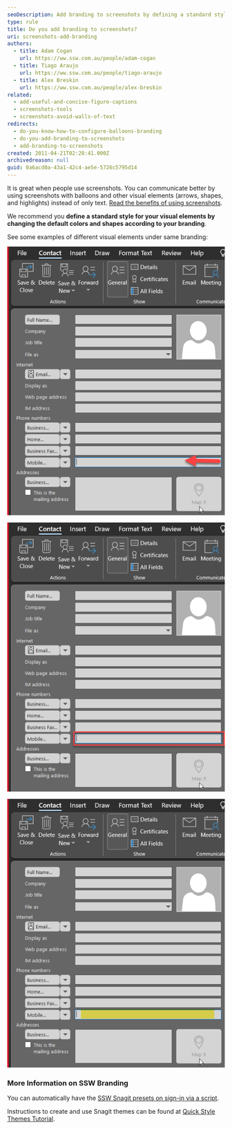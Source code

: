 ```yaml
---
seoDescription: Add branding to screenshots by defining a standard style using visual elements like balloons, arrows, and shapes that match your company's colors and design.
type: rule
title: Do you add branding to screenshots?
uri: screenshots-add-branding
authors:
  - title: Adam Cogan
    url: https://ww.ssw.com.au/people/adam-cogan
  - title: Tiago Araujo
    url: https://ww.ssw.com.au/people/tiago-araujo
  - title: Alex Breskin
    url: https://ww.ssw.com.au/people/alex-breskin
related:
  - add-useful-and-concise-figure-captions
  - screenshots-tools
  - screenshots-avoid-walls-of-text
redirects:
  - do-you-know-how-to-configure-balloons-branding
  - do-you-add-branding-to-screenshots
  - add-branding-to-screenshots
created: 2011-04-21T02:28:41.000Z
archivedreason: null
guid: 0a6acd0a-43a1-42c4-ae5e-5726c5795d14
---
```


It is great when people use screenshots. You can communicate better by using screenshots with balloons and other visual elements (arrows, shapes, and highlights) instead of only text. [Read the benefits of using screenshots](/screenshots-avoid-walls-of-text).

<!--endintro-->

We recommend you **define a standard style for your visual elements by changing the default colors and shapes according to your branding**.

See some examples of different visual elements under same branding:

![Figure: Indicate someone to enter the mobile field. Do you use a red arrow?](screenshot1.png)

![Figure: Or do you like the red box?](screenshot2.png)

![Figure: Or do you like the yellow highlight?](screenshot3.png)

### More Information on SSW Branding

You can automatically have the [SSW Snagit presets on sign-in via a script](https://github.com/SSWConsulting/SSWSysAdmins.LoginScript).

Instructions to create and use Snagit themes can be found at [Quick Style Themes Tutorial](https://www.techsmith.com/tutorial-snagit-13-quick-style-themes.html).
